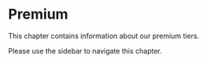 # Premium
This chapter contains information about our premium tiers.

Please use the sidebar to navigate this chapter.
